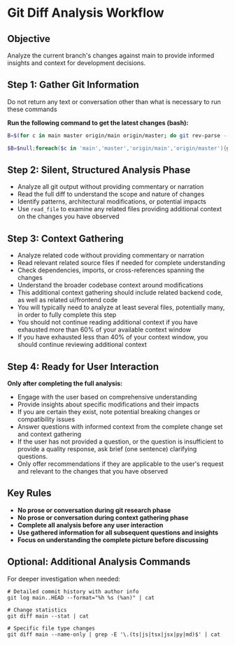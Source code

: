 # Git Diff Analysis Workflow

## Objective
Analyze the current branch's changes against main to provide informed insights and context for development decisions.

## Step 1: Gather Git Information
<important>Do not return any text or conversation other than what is necessary to run these commands</important>

**Run the following command to get the latest changes (bash):**
```bash
B=$(for c in main master origin/main origin/master; do git rev-parse --verify -q "$c" >/dev/null && echo "$c" && break; done); B=${B:-HEAD}; r(){ git branch --show-current; printf "=== STATUS ===\n"; git status --porcelain | cat; printf "=== COMMIT MESSAGES ===\n"; git log "$B"..HEAD --oneline | cat; printf "=== CHANGED FILES ===\n"; git diff "$B" --name-only | cat; printf "=== FULL DIFF ===\n"; git diff "$B" | cat; }; L=$(r | wc -l); if [ "$L" -gt 500 ]; then r > hai-git-analysis.temp && echo "::OUTPUT_FILE=hai-git-analysis.temp"; else r; fi
```

```powershell
$B=$null;foreach($c in 'main','master','origin/main','origin/master'){git rev-parse --verify -q $c *> $null;if($LASTEXITCODE -eq 0){$B=$c;break}};if(-not $B){$B='HEAD'};function r([string]$b){git rev-parse --abbrev-ref HEAD; '=== STATUS ==='; git status --porcelain | cat; '=== COMMIT MESSAGES ==='; git log "$b"..HEAD --oneline | cat; '=== CHANGED FILES ==='; git diff "$b" --name-only | cat; '=== FULL DIFF ==='; git diff "$b" | cat};$out=r $B|Out-String;$lines=($out -split "`r?`n").Count;if($lines -gt 500){$out|Set-Content -NoNewline hai-git-analysis.temp; '::OUTPUT_FILE=hai-git-analysis.temp'}else{$out}
```

## Step 2: Silent, Structured Analysis Phase
- Analyze all git output without providing commentary or narration
- Read the full diff to understand the scope and nature of changes
- Identify patterns, architectural modifications, or potential impacts
- Use `read_file` to examine any related files providing additional context on the changes you have observed

## Step 3: Context Gathering
- Analyze related code without providing commentary or narration
- Read relevant related source files if needed for complete understanding
- Check dependencies, imports, or cross-references spanning the changes
- Understand the broader codebase context around modifications
- This additional context gathering should include related backend code, as well as related ui/frontend code
- You will typically need to analyze at least several files, potentially many, in order to fully complete this step
- You should not continue reading additional context if you have exhausted more than 60% of your available context window
- If you have exhausted less than 40% of your context window, you should continue reviewing additional context

## Step 4: Ready for User Interaction
**Only after completing the full analysis:**
- Engage with the user based on comprehensive understanding
- Provide insights about specific modifications and their impacts
- If you are certain they exist, note potential breaking changes or compatibility issues
- Answer questions with informed context from the complete change set and context gathering
- If the user has not provided a question, or the question is insufficient to provide a quality response, ask brief (one sentence) clarifying questions.
- Only offer recommendations if they are applicable to the user's request and relevant to the changes that you have observed 

## Key Rules
- **No prose or conversation during git research phase**
- **No prose or conversation during context gathering phase**
- **Complete all analysis before any user interaction**
- **Use gathered information for all subsequent questions and insights**
- **Focus on understanding the complete picture before discussing**

## Optional: Additional Analysis Commands
For deeper investigation when needed:

```shell
# Detailed commit history with author info
git log main..HEAD --format="%h %s (%an)" | cat

# Change statistics
git diff main --stat | cat

# Specific file type changes
git diff main --name-only | grep -E '\.(ts|js|tsx|jsx|py|md)$' | cat
